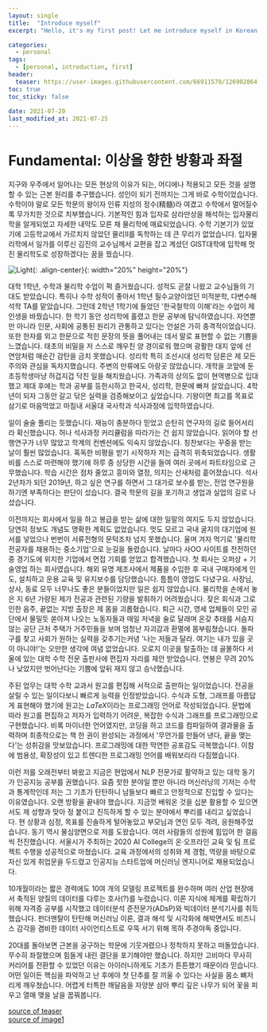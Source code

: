 ```yaml
---
layout: single
title:  "Introduce myself"
excerpt: "Hello, it's my first post! Let me introduce myself in Korean.😂"

categories:
  - personal
tags:
  - [personal, introduction, first]
header:
  teaser: https://user-images.githubusercontent.com/66911578/126902864-aa72494a-106e-4443-8654-fb6238d5bda8.jpg
toc: true
toc_sticky: false
 
date: 2021-07-20
last_modified_at: 2021-07-25
---
```


# Fundamental: 이상을 향한 방황과 좌절
지구와 우주에서 일어나는 모든 현상의 이유가 되는, 어디에나 적용되고 모든 것을 설명할 수 있는 근본 원리를 추구했습니다. 성인이 되기 전까지는 그게 바로 수학이었습니다. 수학이야 말로 모든 학문의 왕이자 인류 지성의 정수(精髓)라 여겼고 수학에서 멀어질수록 무가치한 것으로 치부했습니다. 기본적인 힘과 입자로 삼라만상을 해석하는 입자물리학을 알게되었고 
자세한 내막도 모른 채 물리학에 매료되었습니다. 수학 기본기가 있었기에 고등학교에서 가르치지 않았던 물리Ⅱ를 독학하는 데 큰 무리가 없었습니다. 입자물리학에서 일가를 이루신 김진의 교수님께서 교편을 잡고 계셨던 GIST대학에 입학해 멋진 물리학도로 성장하겠다는 꿈을 꿨습니다.

![Light](https://user-images.githubusercontent.com/66911578/126903129-c5e4f8e2-c5dd-4540-9930-bdf95d0b64b7.jpg){: .align-center}{: width="20%" height="20%"}

대학 1학년, 수학과 물리학 수업이 퍽 즐거웠습니다. 성적도 곧잘 나왔고 교수님들의 기대도 받았습니다. 특히나 수학 성적이 좋아서 1학년 필수교양이었던 미적분학, 다변수해석학 TA를 맡았습니다. 그런데 2학년 1학기에 들었던 '한국철학의 이해'라는 수업이 제 인생을 바꿨습니다. 한 학기 동안 성리학에 홀렸고 한문 공부에 탐닉하였습니다. 자연뿐만 아니라 인문, 
사회에 공통된 원리가 관통하고 있다는 언설은 가히 충격적이었습니다. 또한 한자를 외고 한문으로 적힌 문장의 뜻을 풀어내는 데서 말로 표현할 수 없는 기쁨을 느꼈습니다. 태초의 비밀을 저 스스로 깨우친 양 경이로워 했으며 광활한 대지 앞에 선 연암처럼 매순간 감탄을 금치 못했습니다. 성리학 특히 조선시대 성리학 담론은 제 모든 주의와 관심을 독차지했습니다. 
주변의 만류에도 아랑곳 않았습니다. 개학을 코앞에 둔 초등학생마냥 허겁지겁 닥친 일을 해치웠습니다. 가족과의 상의도 없이 현역병으로 입대했고 제대 후에는 학과 공부를 등한시하고 한국사, 성리학, 한문에 빠져 살았습니다. 4학년이 되자 그동안 갈고 닦은 실력을 검증해보이고 싶었습니다. 기왕이면 최고를 목표로 삼기로 마음먹었고 마침내 서울대 국사학과 석사과정에 
입학하였습니다.

일이 술술 풀리는 듯했습니다. 재능이 충분하다 믿었고 순탄히 연구자의 길로 들어서리라 확신했습니다. 허나 석사과정 커리큘럼을 따라가는 건 쉽지 않았습니다. 읽어야 할 선행연구가 너무 많았고 학계의 컨벤션에도 익숙지 않았습니다. 칭찬보다는 꾸중을 받는 날이 훨씬 많았습니다. 혹독한 비평을 받기 시작하자 저는 급격히 위축되었습니다. 생활비를 스스로 마련해야 했기에 
하루 중 상당한 시간을 들여 여러 곳에서 파트타임으로 근무했습니다. 학습 시간은 점차 줄었고 흥미와 열정, 의지는 산새처럼 흩어졌습니다. 석사 2년차가 되던 2019년, 하고 싶은 연구를 하면서 그 대가로 보수를 받는, 전업 연구원을 하기엔 부족하다는 판단이 섰습니다. 결국 학문의 길을 포기하고 생업과 실업의 길로 나섰습니다.

이전까지는 회사에서 일을 하고 봉급을 받는 삶에 대한 일말의 여지도 두지 않았습니다. 당연히 정보도 개념도 명확한 계획도 없었습니다. 멋도 모르고 국내 굴지의 대기업에 원서를 넣었으나 번번이 서류전형의 문턱조차 넘지 못했습니다. 울며 겨자 먹기로 '물리학 전공자를 채용하는 중소기업'으로 눈길을 돌렸습니다. 날마다 사OO 사이트를 전전하던 중 경기도에 위치한 기업에서 
면접 기회를 얻었고 합격했습니다. 첫 회사는 오퍼상 + 기술영업 하는 회사였습니다. 해외 유명 제조사에서 제품을 수입한 후 국내 구매자에게 인도, 설치하고 운용 교육 및 유지보수를 담당했습니다. 틈틈이 영업도 다녔구요. 사장님, 상사, 동료 모두 너무나도 좋은 분들이었지만 일은 쉽지 않았습니다. 물리학을 손에서 놓은 지 6년 가량된 제가 전공과 관련된 기량을 발휘하기 
어려웠습니다. 잦은 회식과 그로 인한 음주, 끝없는 지방 출장은 제 몸을 괴롭혔습니다. 퇴근 시간, 영세 업체들이 모인 공단에서 물밀듯 쏟아져 나오는 노동자들과 매일 저녁을 술로 달래며 온갖 추태를 서슴지 않는 공단 근처 주택가 거주민들을 보며 엄청난 자괴감과 환멸에 몸부림쳤습니다. 돌파구를 찾고 사회가 원하는 실력을 갖추기는커녕 '나는 저들과 달라. 여기는 내가 있을 
곳이 아니야!'는 오만한 생각에 여념 없었습니다. 오로지 이곳을 탈출하는 데 골몰하다 서울에 있는 대학 수학 전문 출판사에 편집자 자리를 제안 받았습니다. 연봉은 무려 20%나 낮았지만 벗어난다는 기쁨에 앞뒤 재지 않고 승낙했습니다.

주된 업무는 대학 수학 교과서 원고를 편집해 서적으로 출판하는 일이었습니다. 전공을 살릴 수 있는 일이다보니 빠르게 능력을 인정받았습니다. 수식과 도형, 그래프를 아름답게 표현해야 했기에 원고는 *LaTeX*이라는 프로그래밍 언어로 작성되었습니다. 문법에 따라 원고를 편집하고 저자가 입력하기 어려운, 복잡한 수식과 그래프를 프로그래밍으로 구현했습니다. 비록 마이너한 
언어였지만, 코딩을 하고 코드를 컴파일하여 결과물을 출력하며 최종적으로는 책 한 권이 완성되는 과정에서 '무언가를 만들어 낸다, 끝을 맺는다'는 성취감을 맛보았습니다. 프로그래밍에 대한 막연한 공포감도 극복했습니다. 이참에 범용성, 확장성이 있고 트렌디한 프로그래밍 언어를 배워보리라 다짐했습니다.

이런 저를 오래전부터 봐왔고 지금은 현업에서 NLP 전문가로 활약하고 있는 대학 동기가 인공지능 공부를 권했습니다. 요즘 핫한 분야일 뿐만 아니라 머신러닝의 기저는 수학과 통계학인데 저는 그 기초가 탄탄하니 남들보다 빠르고 안정적으로 진입할 수 있다는 이유였습니다. 오랜 방황을 끝내야 했습니다. 지금껏 배워온 것을 십분 활용할 수 있으면서도 제 성향과 맞아 정 붙이고 
진득하게 할 수 있는 분야에서 뿌리를 내리고 싶었습니다. 현 상황과 심정, 목표를 진솔하게 털어놓았고 부모님과 연인 모두 격려, 응원해주었습니다. 동기 역시 물심양면으로 저를 도왔습니다. 여러 사람들의 성원에 힘입어 한 걸음씩 전진했습니다. 서울시가 주최하는 2020 AI College의 온·오프라인 교육 및 팀 프로젝트 수행을 성공적으로 마쳤습니다. 교육 과정에서의 성취와 
제 경험, 역량을 바탕으로 자신 있게 취업문을 두드렸고 인공지능 스타트업에 머신러닝 엔지니어로 채용되었습니다.

10개월이라는 짧은 경력에도 10여 개의 모델링 프로젝트를 완수하며 여러 산업 현장에서 축적된 양질의 데이터를 다루는 호사(?)를 누렸습니다. 이론 지식에 체계를 확립하기 위해 자격증 공부를 시작했고 데이터분석 준전문가(ADsP)와 빅데이터 분석기사를 취득했습니다. 펀더멘탈이 탄탄해 머신러닝 이론, 결과 해석 및 시각화에 해박면서도 비즈니스 감각을 겸비한 데이터 
사이언티스트로 우뚝 서기 위해 목하 주경야독 중입니다.

20대를 돌아보면 근본을 궁구하는 학문에 기웃겨렸으나 정착하지 못하고 떠돌았습니다. 무수히 좌절했으며 힘들게 내린 결단을 포기해야만 했습니다. 하지만 고비마다 무사히 커리어를 전환할 수 있었던 이유는 아이러니하게도 기초가 튼튼했기 때문이라 믿습니다. 어떤 일이든 핵심을 파악하고 난 후에야 첫 단추를 잘 끼울 수 있다는 사실을 몸소 뼈저리게 깨우쳤습니다. 어렵게 터특한 
깨달음을 자양분 삼아 뿌리 깊은 나무가 되어 꽃을 피우고 열매 맺을 날을 꿉꿔봅니다.

[source of teaser](https://unsplash.com/photos/mMF16-JmpfQ?utm_source=unsplash&utm_medium=referral&utm_content=creditShareLink)  
[source of image1](https://unsplash.com/photos/_rmULTYorYQ?utm_source=unsplash&utm_medium=referral&utm_content=creditShareLink)